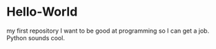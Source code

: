 # Hello-World
my first repository
I want to be good at programming so I can get a job.
Python sounds cool.
